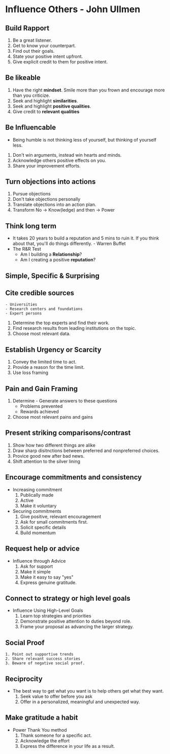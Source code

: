 # Influence Others - John Ullmen

## Build Rapport

1. Be a great listener. 
2. Get to know your counterpart.
3. Find out their goals.
4. State your positive intent upfront.
5. Give explicit credit to them for positive intent.

## Be likeable

1. Have the right **mindset**. Smile more than you frown and encourage more than you criticize.
2. Seek and highlight **similarities**.
3. Seek and highlight **positive qualities**.
4. Give credit to **relevant qualities**

## Be Influencable

* Being humble is not thinking less of yourself, but thinking of yourself less.
1. Don't win arguments, instead win hearts and minds.
2. Acknowledge others positive effects on you.
3. Share your improvement efforts.

## Turn objections into actions

1. Pursue objections
2. Don't take objections personally
3. Translate objections into an action plan.
4. Transform No -> Know(ledge) and then -> Power

## Think long term

* It takes 20 years to build a reputation and 5 mins to ruin it. If you think about that, you'll do things differently. - Warren Buffet
* The R&R Test
    - Am I building a **Relationship**?
    - Am I creating a positive **reputation**?

## Simple, Specific & Surprising
## Cite credible sources
    - Universities
    - Research centers and foundations
    - Expert persons
1. Determine the top experts and find their work.
2. Find research results from leading institutions on the topic.
3. Choose most relevant data.

## Establish Urgency or Scarcity

1. Convey the limited time to act.
2. Provide a reason for the time limit.
3. Use loss framing

## Pain and Gain Framing

1. Determine - Generate answers to these questions
    - Problems prevented
    - Rewards achieved
2. Choose most relevant pains and gains

## Present striking comparisons/contrast

1. Show how two different things are alike
2. Draw sharp disitnctions between preferred and nonpreferred choices.
3. Provice good new after bad news.
4. Shift attention to the silver lining

## Encourage commitments and consistency

- Increasing commitment
    1. Publically made
    2. Active
    3. Make it voluntary
- Securing commitments
    1. Give positive, relevant encouragement
    2. Ask for small commitments first.
    3. Solicit specific details
    4. Build momentum

## Request help or advice

- Influence through Advice
    1. Ask for support
    2. Make it simple
    3. Make it easy to say "yes"
    4. Express genuine gratitude.

## Connect to strategy or high level goals

- Influence Using High-Level Goals
    1. Learn top strategies and priorities
    2. Demonstrate positive attention to duties beyond role.
    3. Frame your proposal as advancing the larger strategy.

## Social Proof

    1. Point out supportive trends
    2. Share relevant success stories
    3. Beware of negative social proof. 

## Reciprocity

* The best way to get what you want is to help others get what they want.
    1. Seek value to offer before you ask
    2. Offer in a personalized, meaningful and unexpected way.

## Make gratitude a habit

- Power Thank You method
    1. Thank someone for a specific act.
    2. Acknowledge the effort
    3. Express the difference in your life as a result.